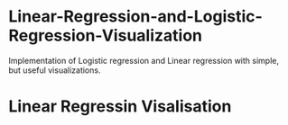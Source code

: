 # Linear-Regression-and-Logistic-Regression-Visualization
Implementation of Logistic regression and Linear regression with simple, but useful visualizations.

# Linear Regressin Visalisation
